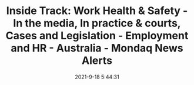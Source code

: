 ---
"title": "Inside Track: Work Health & Safety - In the media, In practice & courts, Cases and Legislation - Employment and HR - Australia - Mondaq News Alerts"
"date": "2021-9-18 5:44:31"
"feed_name": "GOOGLENEWSINDUSTRIAL"
"feed_website": "https://news.google.com/search?q=industrial%2Bincident&hl=en-US&gl=US&ceid=US:en"
"feed_rss": "https://news.google.com/rss/search?q=industrial%2Bincident&hl=en-US&gl=US&ceid=US:en"
"link": "https://www.mondaq.com/australia/health-safety/1112506/inside-track-work-health-safety--in-the-media-in-practice-courts-cases-and-legislation"
"file": "_posts/2021-1-1-7316cd8ab5ba5254ac971e10c2bdc6752e786f3e.md"
"accident": "0"
"drilling": "0"
"dead": "0"
"injured": "0"
---